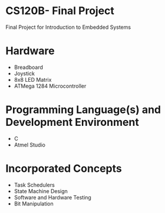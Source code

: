 # CS120B- Final Project
Final Project for Introduction to Embedded Systems

# Hardware
  - Breadboard
  - Joystick
  - 8x8 LED Matrix
  - ATMega 1284 Microcontroller
  
# Programming Language(s) and Development Environment
  - C 
  - Atmel Studio
  
# Incorporated Concepts
  - Task Schedulers
  - State Machine Design
  - Software and Hardware Testing
  - Bit Manipulation
